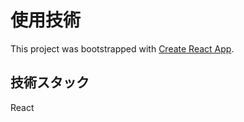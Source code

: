 # 使用技術
This project was bootstrapped with [Create React App](https://github.com/facebook/create-react-app).

## 技術スタック
React
